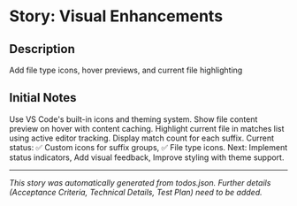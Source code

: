 # Story: Visual Enhancements

## Description

Add file type icons, hover previews, and current file highlighting

## Initial Notes

Use VS Code's built-in icons and theming system. Show file content preview on hover with content caching. Highlight current file in matches list using active editor tracking. Display match count for each suffix. Current status: ✅ Custom icons for suffix groups, ✅ File type icons. Next: Implement status indicators, Add visual feedback, Improve styling with theme support.

---

_This story was automatically generated from todos.json._
_Further details (Acceptance Criteria, Technical Details, Test Plan) need to be added._
